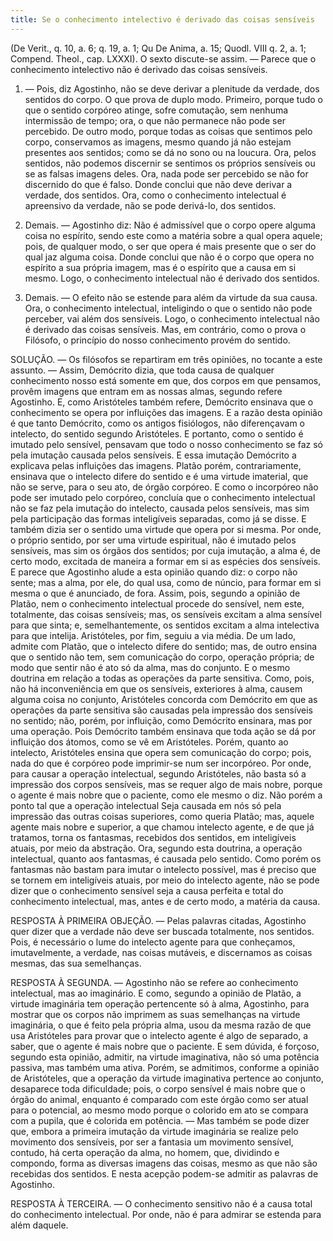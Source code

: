 ```yaml
---
title: Se o conhecimento intelectivo é derivado das coisas sensíveis
---
```


(De Verit., q. 10, a. 6; q. 19, a. 1; Qu De Anima, a. 15; Quodl. VIII q. 2, a. 1; Compend. Theol., cap. LXXXI).
  O sexto discute-se assim. ― Parece que o conhecimento intelectivo não é derivado das coisas sensíveis.  

1. ― Pois, diz Agostinho, não se deve derivar a plenitude da verdade, dos sentidos do corpo. O que prova de duplo modo. Primeiro, porque tudo o que o sentido corpóreo atinge, sofre comutação, sem nenhuma intermissão de tempo; ora, o que não permanece não pode ser percebido. De outro modo, porque todas as coisas que sentimos pelo corpo, conservamos as imagens, mesmo quando já não estejam presentes aos sentidos; como se dá no sono ou na loucura. Ora, pelos sentidos, não podemos discernir se sentimos os próprios sensíveis ou se as falsas imagens deles. Ora, nada pode ser percebido se não for discernido do que é falso. Donde conclui que não deve derivar a verdade, dos sentidos. Ora, como o conhecimento intelectual é apreensivo da verdade, não se pode derivá-lo, dos sentidos.  

2. Demais. ― Agostinho diz: Não é admissível que o corpo opere alguma coisa no espírito, sendo este como a matéria sobre a qual opera aquele; pois, de qualquer modo, o ser que opera é mais presente que o ser do qual jaz alguma coisa. Donde conclui que não é o corpo que opera no espírito a sua própria imagem, mas é o espírito que a causa em si mesmo. Logo, o conhecimento intelectual não é derivado dos sentidos.  

3. Demais. ― O efeito não se estende para além da virtude da sua causa. Ora, o conhecimento intelectual, inteligindo o que o sentido não pode perceber, vai além dos sensíveis. Logo, o conhecimento intelectual não é derivado das coisas sensíveis.  Mas, em contrário, como o prova o Filósofo, o princípio do nosso conhecimento provém do sentido.  

SOLUÇÃO. ― Os filósofos se repartiram em três opiniões, no tocante a este assunto. ― Assim, Demócrito dizia, que toda causa de qualquer conhecimento nosso está somente em que, dos corpos em que pensamos, provêm imagens que entram em as nossas almas, segundo refere Agostinho. E, como Aristóteles também refere, Demócrito ensinava que o conhecimento se opera por influições das imagens. E a razão desta opinião é que tanto Demócrito, como os antigos fisiólogos, não diferençavam o intelecto, do sentido segundo Aristóteles. E portanto, como o sentido é imutado pelo sensível, pensavam que todo o nosso conhecimento se faz só pela imutação causada pelos sensíveis. E essa imutação Demócrito a explicava pelas influições das imagens.  Platão porém, contrariamente, ensinava que o intelecto difere do sentido e é uma virtude imaterial, que não se serve, para o seu ato, de órgão corpóreo. E como o incorpóreo não pode ser imutado pelo corpóreo, concluía que o conhecimento intelectual não se faz pela imutação do intelecto, causada pelos sensíveis, mas sim pela participação das formas inteligíveis separadas, como já se disse. E também dizia ser o sentido uma virtude que opera por si mesma. Por onde, o próprio sentido, por ser uma virtude espiritual, não é imutado pelos sensíveis, mas sim os órgãos dos sentidos; por cuja imutação, a alma é, de certo modo, excitada de maneira a formar em si as espécies dos sensíveis. E parece que Agostinho alude a esta opinião quando diz: o corpo não sente; mas a alma, por ele, do qual usa, como de núncio, para formar em si mesma o que é anunciado, de fora. Assim, pois, segundo a opinião de Platão, nem o conhecimento intelectual procede do sensível, nem este, totalmente, das coisas sensíveis; mas, os sensíveis excitam a alma sensível para que sinta; e, semelhantemente, os sentidos excitam a alma intelectiva para que intelija.  Aristóteles, por fim, seguiu a via média. De um lado, admite com Platão, que o intelecto difere do sentido; mas, de outro ensina que o sentido não tem, sem comunicação do corpo, operação própria; de modo que sentir não é ato só da alma, mas do conjunto. E o mesmo doutrina em relação a todas as operações da parte sensitiva. Como, pois, não há inconveniência em que os sensíveis, exteriores à alma, causem alguma coisa no conjunto, Aristóteles concorda com Demócrito em que as operações da parte sensitiva são causadas pela impressão dos sensíveis no sentido; não, porém, por influição, como Demócrito ensinara, mas por uma operação. Pois Demócrito também ensinava que toda ação se dá por influição dos átomos, como se vê em Aristóteles. Porém, quanto ao intelecto, Aristóteles ensina que opera sem comunicação do corpo; pois, nada do que é corpóreo pode imprimir-se num ser incorpóreo. Por onde, para causar a operação intelectual, segundo Aristóteles, não basta só a impressão dos corpos sensíveis, mas se requer algo de mais nobre, porque o agente é mais nobre que o paciente, como ele mesmo o diz. Não porém a ponto tal que a operação intelectual Seja causada em nós só pela impressão das outras coisas superiores, como queria Platão; mas, aquele agente mais nobre e superior, a que chamou intelecto agente, e de que já tratamos, torna os fantasmas, recebidos dos sentidos, em inteligíveis atuais, por meio da abstração.  Ora, segundo esta doutrina, a operação intelectual, quanto aos fantasmas, é causada pelo sentido. Como porém os fantasmas não bastam para imutar o intelecto possível, mas é preciso que se tornem em inteligíveis atuais, por meio do intelecto agente, não se pode dizer que o conhecimento sensível seja a causa perfeita e total do conhecimento intelectual, mas, antes e de certo modo, a matéria da causa.  

RESPOSTA À PRIMEIRA OBJEÇÃO. — Pelas palavras citadas, Agostinho quer dizer que a verdade não deve ser buscada totalmente, nos sentidos. Pois, é necessário o lume do intelecto agente para que conheçamos, imutavelmente, a verdade, nas coisas mutáveis, e discernamos as coisas mesmas, das sua semelhanças.  

RESPOSTA À SEGUNDA. ― Agostinho não se refere ao conhecimento intelectual, mas ao imaginário. E como, segundo a opinião de Platão, a virtude imaginária tem operação pertencente só à alma, Agostinho, para mostrar que os corpos não imprimem as suas semelhanças na virtude imaginária, o que é feito pela própria alma, usou da mesma razão de que usa Aristóteles para provar que o intelecto agente é algo de separado, a saber, que o agente é mais nobre que o paciente. E sem dúvida, é forçoso, segundo esta opinião, admitir, na virtude imaginativa, não só uma potência passiva, mas também uma ativa. Porém, se admitimos, conforme a opinião de Aristóteles, que a operação da virtude imaginativa pertence ao conjunto, desaparece toda dificuldade; pois, o corpo sensível é mais nobre que o órgão do animal, enquanto é comparado com este órgão como ser atual para o potencial, ao mesmo modo porque o colorido em ato se compara com a pupila, que é colorida em potência. ― Mas também se pode dizer que, embora a primeira imutação da virtude imaginária se realize pelo movimento dos sensíveis, por ser a fantasia um movimento sensível, contudo, há certa operação da alma, no homem, que, dividindo e compondo, forma as diversas imagens das coisas, mesmo as que não são recebidas dos sentidos. E nesta acepção podem-se admitir as palavras de Agostinho.  

RESPOSTA À TERCEIRA. ― O conhecimento sensitivo não é a causa total do conhecimento intelectual. Por onde, não é para admirar se estenda para além daquele.